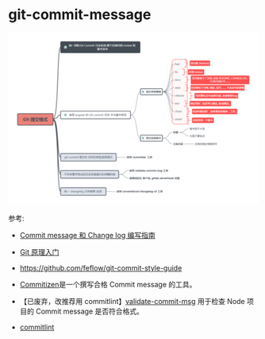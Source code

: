# git-commit-message

![git-commit-message-mindmap](./img/git-commit-message-mindmap.png)

参考:

- [Commit message 和 Change log 编写指南](https://www.ruanyifeng.com/blog/2016/01/commit_message_change_log.html)
- [Git 原理入门](https://www.ruanyifeng.com/blog/2018/10/git-internals.html)
- https://github.com/feflow/git-commit-style-guide

- [Commitizen](https://github.com/commitizen/cz-cli)是一个撰写合格 Commit message 的工具。
- 【已废弃，改推荐用 commitlint】[validate-commit-msg](https://github.com/conventional-changelog-archived-repos/validate-commit-msg) 用于检查 Node 项目的 Commit message 是否符合格式。
- [commitlint](https://github.com/conventional-changelog/commitlint)

